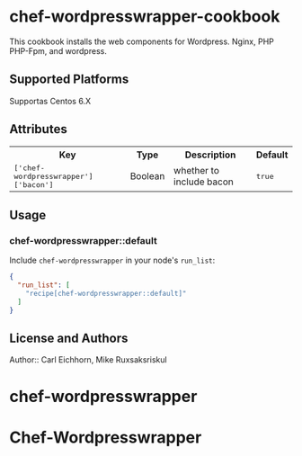 # chef-wordpresswrapper-cookbook

This cookbook installs the web components for Wordpress.  Nginx, PHP PHP-Fpm, and wordpress.

## Supported Platforms

Supportas Centos 6.X

## Attributes

<table>
  <tr>
    <th>Key</th>
    <th>Type</th>
    <th>Description</th>
    <th>Default</th>
  </tr>
  <tr>
    <td><tt>['chef-wordpresswrapper']['bacon']</tt></td>
    <td>Boolean</td>
    <td>whether to include bacon</td>
    <td><tt>true</tt></td>
  </tr>
</table>

## Usage

### chef-wordpresswrapper::default

Include `chef-wordpresswrapper` in your node's `run_list`:

```json
{
  "run_list": [
    "recipe[chef-wordpresswrapper::default]"
  ]
}
```

## License and Authors

Author:: Carl Eichhorn, Mike Ruxsaksriskul
# chef-wordpresswrapper
# Chef-Wordpresswrapper
